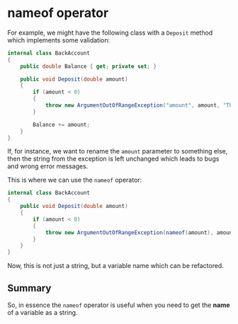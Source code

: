 # nameof operator

For example, we might have the following class with a `Deposit` method which implements some validation:

``` cs
internal class BackAccount
{
    public double Balance { get; private set; }

    public void Deposit(double amount)
    {
        if (amount < 0)
        {
            throw new ArgumentOutOfRangeException("amount", amount, "The amount cannot be negative");
        }

        Balance += amount;
    }
}
```

If, for instance, we want to rename the `amount` parameter to something else, then the string from the exception is left unchanged which leads to bugs and wrong error messages.

This is where we can use the `nameof` operator:

``` cs
internal class BackAccount
{
    public void Deposit(double amount)
    {
        if (amount < 0)
        {
            throw new ArgumentOutOfRangeException(nameof(amount), amount, "The amount cannot be negative");
        }
    }
}
```

Now, this is not just a string, but a variable name which can be refactored.

## Summary

So, in essence the `nameof` operator is useful when you need to get the **name** of a variable as a string.
